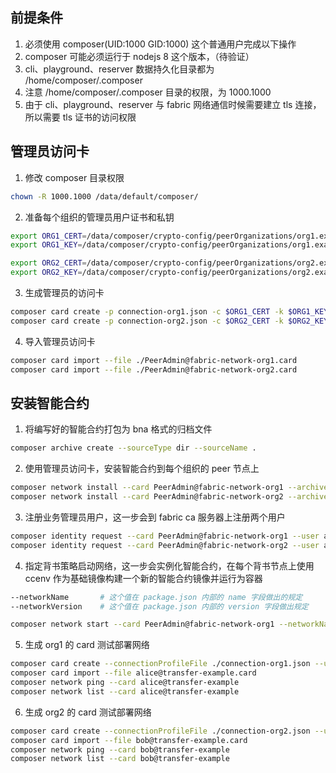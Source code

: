## 前提条件

1.  必须使用 composer(UID:1000 GID:1000) 这个普通用户完成以下操作
2.  composer 可能必须运行于 nodejs 8 这个版本，（待验证）
3.  cli、playground、reserver 数据持久化目录都为 /home/composer/.composer
4.  注意 /home/composer/.composer 目录的权限，为 1000.1000
5.  由于 cli、playground、reserver 与 fabric 网络通信时候需要建立 tls 连接，所以需要 tls 证书的访问权限

## 管理员访问卡

1.  修改 composer 目录权限

~~~bash
chown -R 1000.1000 /data/default/composer/
~~~

2.  准备每个组织的管理员用户证书和私钥

~~~bash
export ORG1_CERT=/data/composer/crypto-config/peerOrganizations/org1.example.com/users/Admin@org1.example.com/msp/admincerts/Admin@org1.example.com-cert.pem
export ORG1_KEY=/data/composer/crypto-config/peerOrganizations/org1.example.com/users/Admin@org1.example.com/msp/keystore/d9fcc4030479fc24e21480f8a087ce968ed80a0379aa9d4235281b2eaa47f80e_sk

export ORG2_CERT=/data/composer/crypto-config/peerOrganizations/org2.example.com/users/Admin@org2.example.com/msp/admincerts/Admin@org2.example.com-cert.pem
export ORG2_KEY=/data/composer/crypto-config/peerOrganizations/org2.example.com/users/Admin@org2.example.com/msp/keystore/63d4314eaf8b7145b32e59908be02b42ff8038dcf0057e269d30d4db3ea664c1_sk
~~~

3.  生成管理员的访问卡

~~~bash
composer card create -p connection-org1.json -c $ORG1_CERT -k $ORG1_KEY -u PeerAdmin -r PeerAdmin -r ChannelAdmin
composer card create -p connection-org2.json -c $ORG2_CERT -k $ORG2_KEY -u PeerAdmin -r PeerAdmin -r ChannelAdmin
~~~

4.  导入管理员访问卡

~~~bash
composer card import --file ./PeerAdmin@fabric-network-org1.card
composer card import --file ./PeerAdmin@fabric-network-org2.card
~~~

## 安装智能合约

1.  将编写好的智能合约打包为 bna 格式的归档文件

~~~bash
composer archive create --sourceType dir --sourceName .
~~~

2.  使用管理员访问卡，安装智能合约到每个组织的 peer 节点上

~~~bash
composer network install --card PeerAdmin@fabric-network-org1 --archiveFile ./transfer-example@0.0.1.bna --option npmrcFile=./ali-npmrc
composer network install --card PeerAdmin@fabric-network-org2 --archiveFile ./transfer-example@0.0.1.bna --option npmrcFile=./ali-npmrc
~~~

3.  注册业务管理员用户，这一步会到 fabric ca 服务器上注册两个用户

~~~bash
composer identity request --card PeerAdmin@fabric-network-org1 --user admin --enrollSecret adminpw --path alice
composer identity request --card PeerAdmin@fabric-network-org2 --user admin --enrollSecret adminpw --path bob
~~~

4.  指定背书策略启动网络，这一步会实例化智能合约，在每个背书节点上使用 ccenv 作为基础镜像构建一个新的智能合约镜像并运行为容器

~~~bash
--networkName       # 这个值在 package.json 内部的 name 字段做出的规定
--networkVersion    # 这个值在 package.json 内部的 version 字段做出规定
~~~

~~~bash
composer network start --card PeerAdmin@fabric-network-org1 --networkName transfer-example --networkVersion 0.0.1 --option endorsementPolicyFile=./endorsement-policy.json --networkAdmin alice --networkAdminCertificateFile ./alice/admin-pub.pem --networkAdmin bob --networkAdminCertificateFile ./bob/admin-pub.pem
~~~

5.  生成 org1 的 card 测试部署网络

~~~bash
composer card create --connectionProfileFile ./connection-org1.json --user alice --businessNetworkName transfer-example --certificate ./alice/admin-pub.pem --privateKey ./alice/admin-priv.pem
composer card import --file alice@transfer-example.card
composer network ping --card alice@transfer-example
composer network list --card alice@transfer-example
~~~

6.  生成 org2 的 card 测试部署网络

~~~bash
composer card create --connectionProfileFile ./connection-org2.json --user bob --businessNetworkName transfer-example --certificate ./bob/admin-pub.pem --privateKey ./bob/admin-priv.pem
composer card import --file bob@transfer-example.card
composer network ping --card bob@transfer-example
composer network list --card bob@transfer-example
~~~

